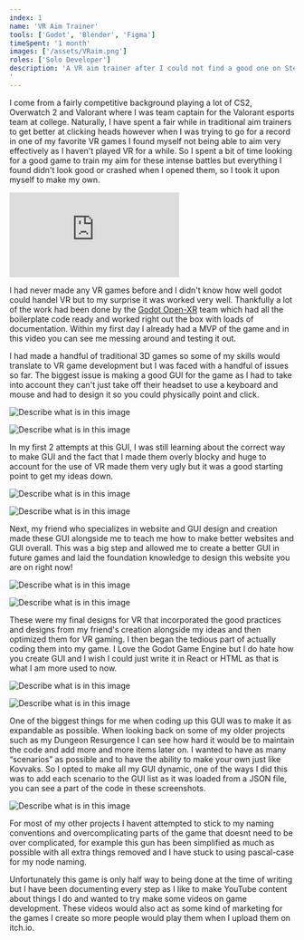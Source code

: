 ```yaml
---
index: 1
name: 'VR Aim Trainer'
tools: ['Godot', 'Blender', 'Figma']
timeSpent: '1 month'
images: ['/assets/VRaim.png']
roles: ['Solo Developer']
description: 'A VR aim trainer after I could not find a good one on Steam.
'
---
```


I come from a fairly competitive background playing a lot of CS2, Overwatch 2 and Valorant where I was team captain for the Valorant esports team at college. Naturally, I have spent a fair while in traditional aim trainers to get better at clicking heads however when I was trying to go for a record in one of my favorite VR games I found myself not being able to aim very effectively as I haven't played VR for a while. So I spent a bit of time looking for a good game to train my aim for these intense battles but everything I found didn't look good or crashed when I opened them, so I took it upon myself to make my own.

<iframe
    src="https://www.youtube.com/embed/V55YZD8FdH8?si=i7trc6MJH0MnNrUJ"
    title="YouTube video"
    allowFullScreen
    frameborder="0"
></iframe>

I had never made any VR games before and I didn't know how well godot could handel VR but to my surprise it was worked very well. Thankfully a lot of the work had been done by the [Godot Open-XR](https://github.com/GodotVR/godot_openxr) team which had all the boilerplate code ready and worked right out the box with loads of documentation. Within my first day I already had a MVP of the game and in this video you can see me messing around and testing it out.

I had made a handful of traditional 3D games so some of my skills would translate to VR game development but I was faced with a handful of issues so far. The biggest issue is making a good GUI for the game as I had to take into account they can't just take off their headset to use a keyboard and mouse and had to design it so you could physically point and click.

<div class="ImageGrid">

![Describe what is in this image](/assets/SettingsBoardV1.png)

![Describe what is in this image](/assets/SettingsBoardV2.png)

</div>

In my first 2 attempts at this GUI, I was still learning about the correct way to make GUI and the fact that I made them overly blocky and huge to account for the use of VR made them very ugly but it was a good starting point to get my ideas down.

<div class="ImageGrid">

![Describe what is in this image](/assets/SettingsBoardV3.png)

![Describe what is in this image](/assets/SettingsBoard2V3.png)

</div>

Next, my friend who specializes in website and GUI design and creation made these GUI alongside me to teach me how to make better websites and GUI overall. This was a big step and allowed me to create a better GUI in future games and laid the foundation knowledge to design this website you are on right now!

<div class="ImageGrid">

![Describe what is in this image](/assets/ScenarioSelectorV4.png)

![Describe what is in this image](/assets/GameSettingsV4.png)

</div>

These were my final designs for VR that incorporated the good practices and designs from my friend's creation alongside my ideas and then optimized them for VR gaming. I then began the tedious part of actually coding them into my game. I Love the Godot Game Engine but I do hate how you create GUI and I wish I could just write it in React or HTML as that is what I am more used to now.

<div class="ImageGrid">

![Describe what is in this image](/assets/VRAddTasks.PNG)

![Describe what is in this image](/assets/VRTasks.PNG)

</div>

One of the biggest things for me when coding up this GUI was to make it as expandable as possible. When looking back on some of my older projects such as my Dungeon Resurgence I can see how hard it would be to maintain the code and add more and more items later on. I wanted to have as many “scenarios” as possible and to have the ability to make your own just like Kovvaks. So I opted to make all my GUI dynamic, one of the ways I did this was to add each scenario to the GUI list as it was loaded from a JSON file, you can see a part of the code in these screenshots.

![Describe what is in this image](/assets/VRGun.PNG)

For most of my other projects I havent attempted to stick to my naming conventions and overcomplicating parts of the game that doesnt need to be over complicated, for example this gun has been simplified as much as possible with all extra things removed and I have stuck to using pascal-case for my node naming.

Unfortunately this game is only half way to being done at the time of writing but I have been documenting every step as I like to make YouTube content about things I do and wanted to try make some videos on game development. These videos would also act as some kind of marketing for the games I create so more people would play them when I upload them on itch.io.
